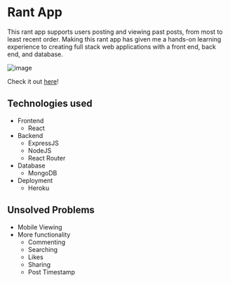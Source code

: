 # Rant App

This rant app supports users posting and viewing past posts, from most to least recent order. Making this rant app has given me a hands-on learning experience to creating full stack web applications with a front end, back end, and database. 

![image](https://user-images.githubusercontent.com/80232795/133005114-805e03ae-170f-4a23-82bd-0e037b9bb0e9.png)

Check it out [here](https://my-first-mern-blog-app.herokuapp.com/)!

## Technologies used
- Frontend
  - React
- Backend
  - ExpressJS
  - NodeJS
  - React Router
- Database
  - MongoDB
- Deployment
  - Heroku

## Unsolved Problems
- Mobile Viewing 
- More functionality 
  - Commenting
  - Searching 
  - Likes
  - Sharing 
  - Post Timestamp
